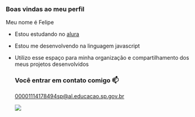 ### Boas vindas ao meu perfil

Meu nome é Felipe

- Estou estudando no [alura](https://www.alura.com.br)
- Estou me desenvolvendo na linguagem javascript
- Utilizo esse espaço para minha organização e compartilhamento dos meus projetos desenvolvidos

  ### Você entrar em contato comigo 📫

  00001114178494sp@al.educacao.sp.gov.br




  ![](https://encrypted-tbn0.gstatic.com/images?q=tbn:ANd9GcRAFJnQL9_yg5b2BBWntHCzNDP0pLm3oHMW0g&s)
